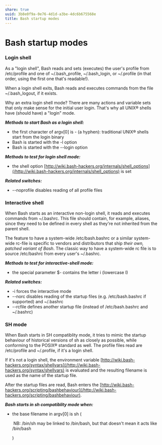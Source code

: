 ```yaml
---
share: true
uuid: 3b8e0f9a-0e76-4d1d-a3be-4dc6b675568e
title: Bash startup modes
---
```

# Bash startup modes
### Login shell

As a "login shell", Bash reads and sets (executes) the user's profile from /etc/profile and one of ~/.bash\_profile, ~/.bash\_login, or ~/.profile (in that order, using the first one that's readable!).

When a login shell exits, Bash reads and executes commands from the file ~/.bash\_logout, if it exists.

Why an extra login shell mode? There are many actions and variable sets that only make sense for the initial user login. That's why all UNIX® shells have (should have) a "login" mode.

_**Methods to start Bash as a login shell:**_

*   the first character of argv\[0\] is - (a hyphen): traditional UNIX® shells start from the login binary
*   Bash is started with the -l option
*   Bash is started with the --login option

_**Methods to test for login shell mode:**_

*   the shell option [http://wiki.bash-hackers.org/internals/shell_options](/http://wiki.bash-hackers.org/internals/shell_options) is set

_**Related switches:**_

*   \--noprofile disables reading of all profile files

### Interactive shell

When Bash starts as an interactive non-login shell, it reads and executes commands from ~/.bashrc. This file should contain, for example, aliases, since they need to be defined in every shell as they're not inherited from the parent shell.

The feature to have a system-wide /etc/bash.bashrc or a similar system-wide rc-file is specific to vendors and distributors that ship _their own, patched variant of Bash_. The classic way to have a system-wide rc file is to source /etc/bashrc from every user's ~/.bashrc.

_**Methods to test for interactive-shell mode:**_

*   the special parameter $- contains the letter i (lowercase I)

_**Related switches:**_

*   \-i forces the interactive mode
*   \--norc disables reading of the startup files (e.g. /etc/bash.bashrc if supported) and ~/.bashrc
*   \--rcfile defines another startup file (instead of /etc/bash.bashrc and ~/.bashrc)

### SH mode

When Bash starts in SH compatiblity mode, it tries to mimic the startup behaviour of historical versions of sh as closely as possible, while conforming to the POSIX® standard as well. The profile files read are /etc/profile and ~/.profile, if it's a login shell.

If it's not a login shell, the environment variable [http://wiki.bash-hackers.org/syntax/shellvars](/http://wiki.bash-hackers.org/syntax/shellvars) is evaluated and the resulting filename is used as the name of the startup file.

After the startup files are read, Bash enters the [http://wiki.bash-hackers.org/scripting/bashbehaviour](/http://wiki.bash-hackers.org/scripting/bashbehaviour).

_**Bash starts in sh compatiblity mode when:**_

*   the base filename in argv\[0\] is sh (
    
     NB: /bin/sh may be linked to /bin/bash, but that doesn't mean it acts like /bin/bash 
    
    )
